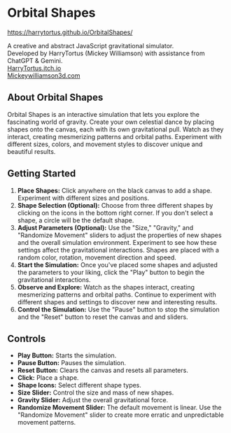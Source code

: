 # Orbital Shapes

https://harrytortus.github.io/OrbitalShapes/

A creative and abstract JavaScript gravitational simulator.  
Developed by HarryTortus (Mickey Williamson) with assistance from ChatGPT & Gemini.  
[HarryTortus.itch.io](https://harrytortus.itch.io/)  
[Mickeywilliamson3d.com](https://mickeywilliamson3d.com)  

## About Orbital Shapes

Orbital Shapes is an interactive simulation that lets you explore the fascinating world of gravity. Create your own celestial dance by placing shapes onto the canvas, each with its own gravitational pull. Watch as they interact, creating mesmerizing patterns and orbital paths. Experiment with different sizes, colors, and movement styles to discover unique and beautiful results.

## Getting Started

1. **Place Shapes:** Click anywhere on the black canvas to add a shape.  Experiment with different sizes and positions.
2. **Shape Selection (Optional):** Choose from three different shapes by clicking on the icons in the bottom right corner.  If you don't select a shape, a circle will be the default shape.
3. **Adjust Parameters (Optional):** Use the "Size," "Gravity," and "Randomize Movement" sliders to adjust the properties of new shapes and the overall simulation environment.  Experiment to see how these settings affect the gravitational interactions. Shapes are placed with a random color, rotation, movement direction and speed.
4. **Start the Simulation:** Once you've placed some shapes and adjusted the parameters to your liking, click the "Play" button to begin the gravitational interactions.
5. **Observe and Explore:** Watch as the shapes interact, creating mesmerizing patterns and orbital paths.  Continue to experiment with different shapes and settings to discover new and interesting results.
6. **Control the Simulation:** Use the "Pause" button to stop the simulation and the "Reset" button to reset the canvas and and sliders.

## Controls

* **Play Button:** Starts the simulation.
* **Pause Button:** Pauses the simulation.
* **Reset Button:** Clears the canvas and resets all parameters.
* **Click:** Place a shape.
* **Shape Icons:** Select different shape types.
* **Size Slider:** Control the size and mass of new shapes.
* **Gravity Slider:** Adjust the overall gravitational force.
* **Randomize Movement Slider:** The default movement is linear. Use the "Randomize Movement" slider to create more erratic and unpredictable movement patterns.
